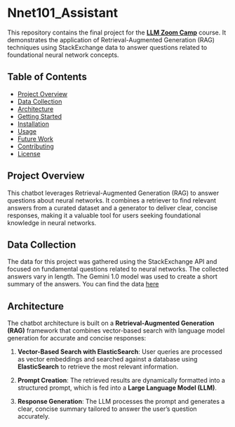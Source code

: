 # Nnet101_Assistant

This repository contains the final project for the **[LLM Zoom Camp](https://github.com/DataTalksClub/llm-zoomcamp/tree/main)** course. It demonstrates the application of Retrieval-Augmented Generation (RAG) techniques using StackExchange data to answer questions related to foundational neural network concepts.

## Table of Contents

- [Project Overview](#project-overview)
- [Data Collection](#data-collection)
- [Architecture](#architecture)
- [Getting Started](#getting-started)
- [Installation](#installation)
- [Usage](#usage)
- [Future Work](#future-work)
- [Contributing](#contributing)
- [License](#license)


## Project Overview
This chatbot leverages Retrieval-Augmented Generation (RAG) to answer questions about neural networks. It combines a retriever to find relevant answers from a curated dataset and a generator to deliver clear, concise responses, making it a valuable tool for users seeking foundational knowledge in neural networks.

## Data Collection
The data for this project was gathered using the StackExchange API and focused on fundamental questions related to neural networks. The collected answers vary in length. The Gemini 1.0 model was used to create a short summary of the answers.
You can find the data [here](https://github.com/hariprasath-v/Nnet101_Assistant/blob/main/data/Stackoverflow_data(neural_networks_stats)_pre_processed_Gemini_LLM.csv)

## Architecture
The chatbot architecture is built on a **Retrieval-Augmented Generation (RAG)** framework that combines vector-based search with language model generation for accurate and concise responses:

1. **Vector-Based Search with ElasticSearch**: User queries are processed as vector embeddings and searched against a database using **ElasticSearch** to retrieve the most relevant information.

2. **Prompt Creation**: The retrieved results are dynamically formatted into a structured prompt, which is fed into a **Large Language Model (LLM)**.

3. **Response Generation**: The LLM processes the prompt and generates a clear, concise summary tailored to answer the user’s question accurately.

